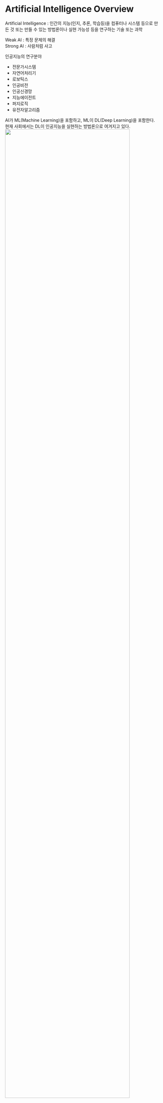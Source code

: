 # Artificial Intelligence Overview
Artificial Intelligence : 인간의 지능(인지, 추론, 학습등)을 컴퓨터나 시스템 등으로 만든 것 또는 만들 수 있는 방법론이나 실현 가능성 등을 연구하는 기술 또는 과학

Weak AI : 특정 문제의 해결   
Strong AI : 사람처럼 사고   

인공지능의 연구분야 
* 전문가시스템
* 자연어처리기
* 로보틱스
* 인공비전
* 인공신경망
* 지능에이전트
* 퍼지로직
* 유전자알고리즘

AI가 ML(Machine Learning)을 포함하고, ML이 DL(Deep Learning)을 포함한다. 현재 사회에서는 DL이 인공지능을 실현하는 방법론으로 여겨지고 있다.   
<img src="https://user-images.githubusercontent.com/18206655/89280606-d2910280-d683-11ea-8d40-d39eccb1dc98.jpg" width=90%></img>

### 일반 프로그래밍 vs. 머신러닝
General Programming은 input으로 data, program을 입력하고 그것에 대한 output을 출력하지만, ML에서는 input으로 data, output을 입력하고 그것에 대한output으로 program(model)을 출력한다.   
기존의 코딩 방법이 조건을 라인바이라인으로 긴 코드로 써내려 갔다면(if-else 지옥!) 머신러닝의 코딩 방법은 조건을 학습 모델의 여러 가중치로 변환하는 일이다.

### 머신러닝의 3대 원리
* Occam's Razor   
  같은 현상을 설명하는 두가지 모형이 있다면, 단순한 모형을 선택("All things being equal, the simplest solution tends to be the best one.")
* Sampling Bias   
  모집단을 대표성의 원리에 따라 표본을 추출하지 못할 때 기계학습 알고리즘도 편향된 표본을 학습하여 결과를 왜곡시킴
* Data Snooping Bias   
  데이터를 본 후 기계학습 알고리즘을 결정하는 것으로 기계학습 알고리즘은 데이터를 보기 전에 선정해야 함.   

### 머신러닝 분류   
* Supervised Learning : Regression, Classification
* Unsupervised Learning : Clustering(Ex. K-means...)
* Reinforcement Learning : Algorithm learns to react to an environment.

### 머신러닝 모델 개발 단계   
원론적인 과정:   
1. 데이터 수집과정
2. 데이터 가공과정
3. 데이터 학습 방법 선택
4. 매개변수 조정
5. 머신러닝 모델 학습
6. 머신러닝 모델 개발   
3~5 과정이 데이터 학습 과정이다. 머신러닝 모델을 개발하고 학습하는 시간보다 데이터를 전처리하는데 훨씬 더 많은 시간이 소요된다.   

실제 개발할 때 과정:   
1. 데이터 전처리: Pandas를 사용해서 데이터를 가공하고(데이터에 문자열이 있으면 안된다. 오로지 숫자만!), 가공된 데이터를 Numpy를 사용해서 Numpy 배열로 만든다.(train data 80%, test data 20%), 단위 dataFrame(df)
2. 모델설계: DNN, CNN(Image), RNN(Sequence), 몇층?, 뉴런의 수?
3. 모델훈련: model.fit(훈련 데이터 x, 훈련 데이터 y, ...) -> 훈련 정확도
4. 모델평가: model.evaluate(테스트 데이터 x, 테스트 데이터 y) -> 테스트 정확도
5. 모델예측: model.predict(새로운 데이터 x)   
* 알고리즘보다 중요한게 데이터 전처리이다

### 머신러닝 모델 활용 단계   
실제 데이터와 개발된 머신러닝 모델을 실행해서 분류/결과값 도출 or 예측결과를 도출한다.

#### The curse of dimensionality   
입력변수의 차원이 증가할수록, 공간의 부피가 기하급수적으로 증가하고 데이터는 공간에 희소해져 데이터의 분포 분석이나 모델 추정에 필요한 샘플 데이터 개수가 기하급수적으로 증가.
<img src="https://user-images.githubusercontent.com/18206655/89172882-5385c680-d5be-11ea-87df-eb9b3419a1e6.jpg" width=90%></img>

#### Overfitting and Underfitting   
* Overfitting : 정확한 결과를 얻기 위해 학습데이터의 잡음까지 학습하여 훈련데이터에 최적화되어 있지만 일반화하지 못한 모델.   
Overfitting 하지 못하도록 Dropout(0.5) 함수를 사용한다. 랜덤하게 50% 뉴런을 종료시킨다.
* Underfitting : 학습데이터가 부족하거나 학습이 제대로 이루어지지 않아 훈련집합의 모델이 너무 간단하게 하여 정확도가 낮은 모델   

### Model Test(Training, Validation, Test)
1. 데이터분할: 전체 데이터를 학습데이터, 검증데이터, 테스트 데이터로 나눔   
2. 모델학습: 학습데이터를 사용하여 각 모델을 학습함.   
3. 모델선택: 검증데이터를 사용하여 각 모델의 성능을 비교하고 모형 선택   
4. 최종 성능 지표 도출: 테스트 데이터를 사용하여 검증 데이터로 도출한 최종 모델의 성능 지표를 계산   
5. Training Data: 모형 f를 추정   
6. Validation Data: Overfitting, Underfitting check(f의 적합성 검증)   
7. Test Data: 실제 현장에서 사용하는 데이터, 최종 성능평가 hyperparameter 선택   

#### K-Fold Cross Validation   
데이터가 적은 경우 활용하여 방법으로 데이터를 K개로 나눈 뒤, 그 중 하나를 검증집합, 나머지를 학습집합으로 분류. 이 과정을 K번 반복하고 K개의 성능 지표를 평균하여 모델 적합성을 평가   

#### LOOCV(Leave-One-Out Cross Validation)   
100개 이하의 아주 작은 데이터인 경우 데이터 수만큼의 모델을 만드는데 각 모델은 하나의 샘플만 제외하고 모델을 만들고 제외한 샘플로 성능 계산, 도출된 n개의 성능 지표의 평균을 최종 성능 지표를 도출하는 방법.(의료정보 분석등..)   
![loocv](https://user-images.githubusercontent.com/18206655/89173785-c0e62700-d5bf-11ea-94bd-6ef53211de6f.jpg)   

### Neural Network   
뇌의 학습 방법을 수학적으로 모델링하는 기계학습 알고리즘으로써, 시냅스의 결합으로 네트워크를 형성한 신경세포가 학습을 통해 시냅스의 세기를 변화시켜 문제를 해결하는 모델.   
아래 그림은 Neural Network에서 하나의 component를 보여주고 있다.   
![neuralnet](https://user-images.githubusercontent.com/18206655/89284486-d1fb6a80-d689-11ea-8b1e-b7160086a951.jpg)  

### Deep Learning   
입력과 출력 사이에 있는 인공 뉴런들을 여러 개로 층층이 쌓고 연결한 인공신경망 기법을 다루는 연구   
![ANN](https://user-images.githubusercontent.com/18206655/89174065-3651f780-d5c0-11ea-86ea-019e0bc9cfc0.jpg)   
hidden layer의 개수를 dense라고 한다. dense의 개수는 2^n개로 설정한다.   
머신러닝 결과는 아래와 같이 3가지 분류로 나타난다.   
1. 값 회귀(regression) -> output을 그냥 받는다.      
2. 이진분류(true or false) -> output에 sigmoid을 적용한다.   
3. 다중분류(Ex. 개, 고양이, 호랑이, 사자등을 구분하는 방법등) -> output에 softmax을 적용한다.   
그렇다면 우리가 자주듣는 자율 주행 자동차는 output으로 어떠한 값이 나올까? 자율 주행 자동차는 2가지 output만 필요하다. accelator와 break를 이용한 속도 제어와 direction에 대한 output만이 필요하다.(생각외로 output은 간단한다?!)    

### ML(Machine Learning) vs. DL(Deep Learning)     
* ML: Input -> Feature extraction(executed by human) ->  Classification -> Output
* DL: Input -> Feature extraction + Classification -> Output   
ML은 hidden layer의 층수가 1층이고, DL은 hidden layer의 층수가 n층으로 설정한다.   
ImageNet에서 AlexNet이 나오기 전에 비전 알고리즘은 ML을 사용했다. 하지만 AlexNet부터 DL이 사용되었다.

#### Backpropagation   
Supervised Learning 기반에서 신경망을 학습시키는 방법으로 최적화의 계산 방향이 출력층에서 시작하여 앞으로 진행하는 방법.   
![backpropagation](https://user-images.githubusercontent.com/18206655/89175110-0a377600-d5c2-11ea-80b7-f0a7bd4850cb.jpg)   
[Reference link]: https://sebastianraschka.com/faq/docs/visual-backpropagation.html   

#### Gradient descent      
머신러닝을 식 하나로 표현하자만 y=wx라고 간단하게 표현할 수 있다. w는 weight(가중치)이고, x의 입력 값은 행렬이다. 그러므로 y값을 x로 나눌 수 없다. 식을 변형해서 0=wx-y와 같은 형태를 사용해서 비용함수가 0이 되는 값을 구한다. 비용을 0으로 만들어 주는게 gradient descent이다. gradient descent는 MSE(Mean Square Error)를 사용해서 비용함수가 0이 되도록 predictive 선형그래프를 real 선형그래프로 이동시키는 과정을 학습이라고 할 수 있다. 엄밀히 gradient descent를 다시 정의하자만 오차의 최소값 위치를 찾기 위해 Cost Function의 gradient 반대 방향으로 정의한 step size를 가지고 조금씩 움직여 가면서 최적의 parameter(weight)를 찾는 최적화 알고리즘이라고 할 수 있다.   
![weightcalc](https://user-images.githubusercontent.com/18206655/89286574-6e733c00-d68d-11ea-9839-c5b4eac93b65.jpg)   

### Machine Learning의 문제점   
1. Underfitting
2. Slow
3. Overfitting   

Neural Network의 학습방법은 위에서 설명한 Backpropagation을 사용한다. 예를 들어, 아파트를 구매하기 위해서 아파트의 실 거래 값을 알아보았다. 알아본 결과 아파트의 값이 5억인데 인공지능을 연구하는 학자는 호기심에 본인이 설계한 Neural Network에 아파트의 가격을 예측하기 위해서 학습을 시켜봤다. 그런데 큰일나게도 Neural Network는 아파트의 가격을 3억이라고 예측했다. 그러므로 이 문제를 해결하기 위해 인공지능 학자는 Backpropagation을 사용해서 현재 내가 틀린정도를 미분(기울기)해서 뒤로 전달했다. 그런데 backpropagation을 하다보니까 vanishing gradient 현상이 발생하게 된다. vanishing gradient는 레이어가 깊을 수록 업데이트가 사라져가고 그래서 fitting이 잘 안되는 것을 나타낸다(Underfitting). 그렇다면 왜 이런 문제가 발생한 것인가? 학자는 고민해 보았다. 원인을 찾아보니 activation 함수로 sigmoid를 사용하고 있었는데 sigmoid가 -0.5 < x < 0.5에서는 미분이 가능한데 x <= -0.5 와 x >= 0.5 범위에서 미분하면 기울기가 0이 된다. 이 값을 backpropagation하면 중간 node가 0하고 곱해져서 노드가 꺼지게 된다. 결국 backprogation을 할수록 정보가 사라지게 된다!!. 그래서 인공지능 학자들은 이 문제를 해결하기 위해 ReLU(Rectified Linear Units)를 개발하게 되었다. ReLU는 양의 구간에서 전부 미분값(1)이 있다.    
![sigmoid](https://user-images.githubusercontent.com/18206655/89286188-b9408400-d68c-11ea-94fa-8765c655e064.jpg)   
Figure Sigmoid.   
![relu](https://user-images.githubusercontent.com/18206655/89286209-c1002880-d68c-11ea-9911-7c2d00f6144d.jpg)   
Figure ReLu.   

GD(Gradient Descent)는 현재 가진 weight setting 자리에서 내가 가진 데이터를 다 넣어서 전체 error를 계산한다. 계산된 값을 미분하면 error을 줄이는 방향을 알 수 있다.(내자리의 기울기x반대방향) 하지만 실세계에서 트레이닝 데이터는 몇억건을 넘어간다. 그러면 1 step 이동하기 위해서 매번 몇억건을 넣는 것은 너무나도 비효율적이다. 그래서 GD에서 개선된 optimizer인 SGD(Stochastic Gradient Decent)가 나왔다. GD가 전부다 읽고 나서 최적의 1 step을 가는 것에 비해, SGD는 mini-batch마다 일단 1 step을 간다.   
![gdvssgd](https://user-images.githubusercontent.com/18206655/89286979-14bf4180-d68e-11ea-94f1-c43eb8748299.jpg)   
현재 가장 많이 사용하는 optimizer는 Adam으로 90% 정도의 정확도를 가진다. 나머지 10% case에서는 다른 optimizer를 사용해봐야 한다. 즉, 잘 모르겠으면 Adam을 사용하자!   

### CNN vs. RNN or LSTM   
이미지, 영상등 snapshot 데이터는 CNN을 사용하고 음성, 언어, 주식가격처럼 sequence가 있는 데이터는 RNN or LSTM을 사용한다. CNN은 convolution이라는 특정 패턴이 있는지 박스로 훑으며 마킹하는 과정을 통해서 여러가지 패턴에 대해서 확인한다. Convolution 결과값으로 숫자가 나오는데 그 값을 activation function인 ReLU에 넣어 나온 결과 값으로 이미지 지도를 새로 그린다. 아래 링크는 CNN에 대한 매우 상세한 설명을 담은 글이다.   
[CNN Reference Link]: https://cezannec.github.io/Convolutional_Neural_Networks/   
RNN은 내부적으로 sigmoid를 사용하고 있어서 backpropagation중에 vanishing gradient가 발생한다. 그래서 RNN은 학문적으로만 사용하고, 실제 산업계에서는 LSTM을 사용한다. LSTM은 RNN처럼 backpropagation할 때 데이터가 사라지지 않도록 메모리에 데이터를 저장한다.   












